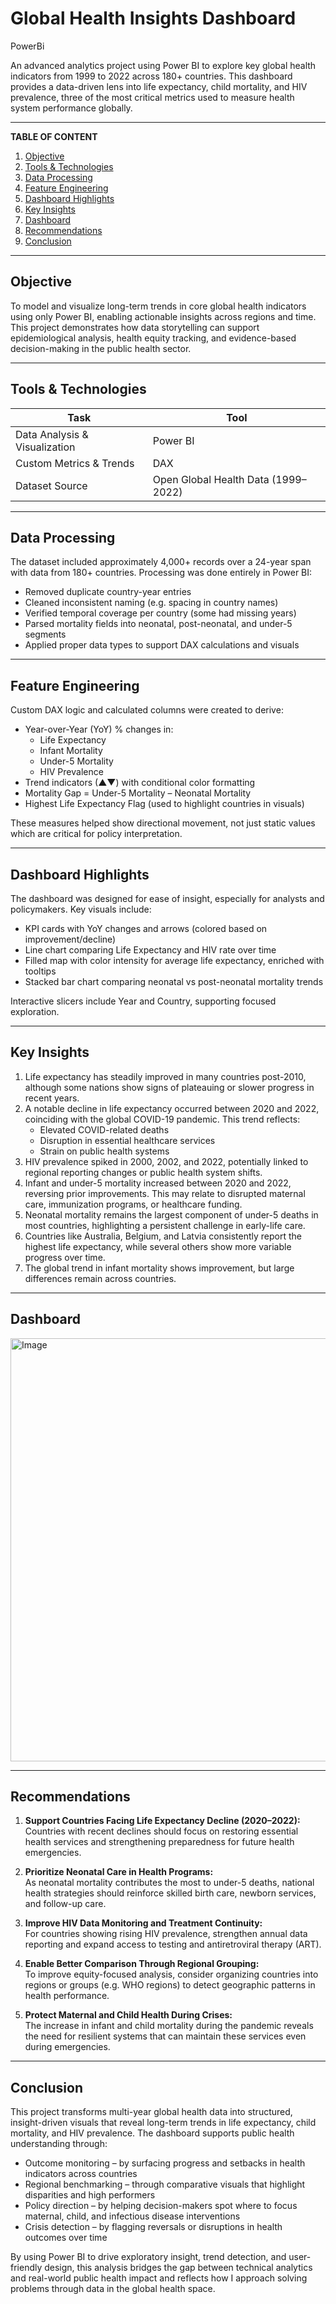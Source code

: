 # Global Health Insights Dashboard
PowerBi

An advanced analytics project using Power BI to explore key global health indicators from 1999 to 2022 across 180+ countries. This dashboard provides a data-driven lens into life expectancy, child mortality, and HIV prevalence, three of the most critical metrics used to measure health system performance globally.

---
**TABLE OF CONTENT**

1. [Objective](#Objective)
2. [Tools & Technologies](#Tools-&-Technologies)
3. [Data Processing](#Data-Processing)
4. [Feature Engineering](#Feature-Engineering)
5. [Dashboard Highlights](#Dashboard-Highlights)
6. [Key Insights](#Key-Insights)
7. [Dashboard](#Dashboard)
8. [Recommendations](Recommendations)
9. [Conclusion](#Conclusion)

---

## Objective

To model and visualize long-term trends in core global health indicators using only Power BI, enabling actionable insights across regions and time. This project demonstrates how data storytelling can support epidemiological analysis, health equity tracking, and evidence-based decision-making in the public health sector.

---

## Tools & Technologies

| Task                          | Tool         |
|-------------------------------|--------------|
| Data Analysis & Visualization | Power BI     |
| Custom Metrics & Trends       | DAX          |
| Dataset Source                | Open Global Health Data (1999–2022) |

---

## Data Processing

The dataset included approximately 4,000+ records over a 24-year span with data from 180+ countries. Processing was done entirely in Power BI:

- Removed duplicate country-year entries  
- Cleaned inconsistent naming (e.g. spacing in country names)  
- Verified temporal coverage per country (some had missing years)  
- Parsed mortality fields into neonatal, post-neonatal, and under-5 segments  
- Applied proper data types to support DAX calculations and visuals  

---

## Feature Engineering

Custom DAX logic and calculated columns were created to derive:

- Year-over-Year (YoY) % changes in:
  - Life Expectancy
  - Infant Mortality
  - Under-5 Mortality
  - HIV Prevalence
- Trend indicators (▲▼) with conditional color formatting  
- Mortality Gap = Under-5 Mortality – Neonatal Mortality  
- Highest Life Expectancy Flag (used to highlight countries in visuals)  

These measures helped show directional movement, not just static values which are critical for policy interpretation.

---

## Dashboard Highlights

The dashboard was designed for ease of insight, especially for analysts and policymakers. Key visuals include:

- KPI cards with YoY changes and arrows (colored based on improvement/decline)  
- Line chart comparing Life Expectancy and HIV rate over time  
- Filled map with color intensity for average life expectancy, enriched with tooltips  
- Stacked bar chart comparing neonatal vs post-neonatal mortality trends  

Interactive slicers include Year and Country, supporting focused exploration.

---

## Key Insights

1. Life expectancy has steadily improved in many countries post-2010, although some nations show signs of plateauing or slower progress in recent years.  
2. A notable decline in life expectancy occurred between 2020 and 2022, coinciding with the global COVID-19 pandemic. This trend reflects:
   - Elevated COVID-related deaths
   - Disruption in essential healthcare services
   - Strain on public health systems
3. HIV prevalence spiked in 2000, 2002, and 2022, potentially linked to regional reporting changes or public health system shifts.  
4. Infant and under-5 mortality increased between 2020 and 2022, reversing prior improvements. This may relate to disrupted maternal care, immunization programs, or healthcare funding.  
5. Neonatal mortality remains the largest component of under-5 deaths in most countries, highlighting a persistent challenge in early-life care.  
6. Countries like Australia, Belgium, and Latvia consistently report the highest life expectancy, while several others show more variable progress over time.  
7. The global trend in infant mortality shows improvement, but large differences remain across countries.

---

## Dashboard

<img width="677" alt="Image" src="https://github.com/user-attachments/assets/e9217a8e-a5b0-459d-a2f9-ceca12fb1175" />

---

## Recommendations

1. **Support Countries Facing Life Expectancy Decline (2020–2022):**  
   Countries with recent declines should focus on restoring essential health services and strengthening preparedness for future health emergencies.

2. **Prioritize Neonatal Care in Health Programs:**  
   As neonatal mortality contributes the most to under-5 deaths, national health strategies should reinforce skilled birth care, newborn services, and follow-up care.

3. **Improve HIV Data Monitoring and Treatment Continuity:**  
   For countries showing rising HIV prevalence, strengthen annual data reporting and expand access to testing and antiretroviral therapy (ART).

4. **Enable Better Comparison Through Regional Grouping:**  
   To improve equity-focused analysis, consider organizing countries into regions or groups (e.g. WHO regions) to detect geographic patterns in health performance.

5. **Protect Maternal and Child Health During Crises:**  
   The increase in infant and child mortality during the pandemic reveals the need for resilient systems that can maintain these services even during emergencies.

---

## Conclusion

This project transforms multi-year global health data into structured, insight-driven visuals that reveal long-term trends in life expectancy, child mortality, and HIV prevalence. The dashboard supports public health understanding through:

- Outcome monitoring – by surfacing progress and setbacks in health indicators across countries  
- Regional benchmarking – through comparative visuals that highlight disparities and high performers  
- Policy direction – by helping decision-makers spot where to focus maternal, child, and infectious disease interventions  
- Crisis detection – by flagging reversals or disruptions in health outcomes over time  

By using Power BI to drive exploratory insight, trend detection, and user-friendly design, this analysis bridges the gap between technical analytics and real-world public health impact and reflects how I approach solving problems through data in the global health space.


